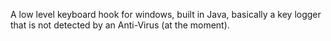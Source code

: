 A low level keyboard hook for windows, built in Java, basically a key logger that is not detected by an Anti-Virus (at the moment).